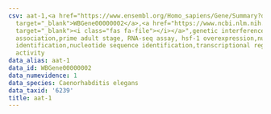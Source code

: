 ```yaml
---
csv: aat-1,<a href="https://www.ensembl.org/Homo_sapiens/Gene/Summary?db=core;g=WBGene00000002"
  target="_blank">WBGene00000002</a>,<a href="https://www.ncbi.nlm.nih.gov/pubmed/30894454"
  target="_blank"><i class="fas fa-file"></i></a>",genetic interference,functional
  association,prime adult stage, RNA-seq assay, hsf-1 overexpression,nucleotide sequence
  identification,nucleotide sequence identification,transcriptional regulation,up-regulates
  activity
data_alias: aat-1
data_id: WBGene00000002
data_numevidence: 1
data_species: Caenorhabditis elegans
data_taxid: '6239'
title: aat-1
---
```

